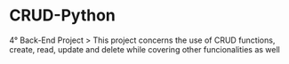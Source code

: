 # CRUD-Python
4° Back-End Project > This project concerns the use of CRUD functions, create, read, update and delete while covering other funcionalities as well
